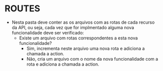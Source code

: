 # ROUTES
- Nesta pasta deve conter as os arquivos com as rotas de cada recurso da API, ou seja, cada vez que for implmentado alguma nova funcionalidade deve ser verificado:
    - Existe um arquivo com rotas correspondentes a esta nova funcionalidade?
        - Sim, incrementa neste arquivo uma nova rota e adiciona a chamada a action.
        - Não, cria um arquivo com o nome da nova funcionalidade com a rota e adiciona a chamada a action. 